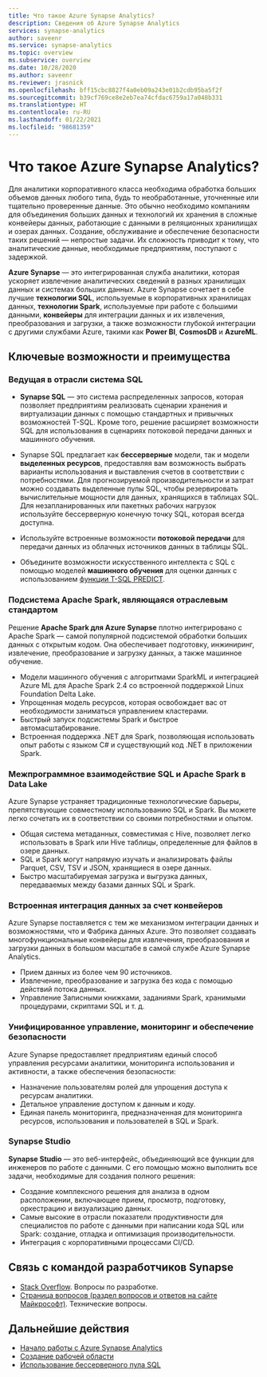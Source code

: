 ```yaml
---
title: Что такое Azure Synapse Analytics?
description: Сведения об Azure Synapse Analytics
services: synapse-analytics
author: saveenr
ms.service: synapse-analytics
ms.topic: overview
ms.subservice: overview
ms.date: 10/28/2020
ms.author: saveenr
ms.reviewer: jrasnick
ms.openlocfilehash: bff15cbc8827f4a0eb09a243e01b2cdb95ba5f2f
ms.sourcegitcommit: b39cf769ce8e2eb7ea74cfdac6759a17a048b331
ms.translationtype: HT
ms.contentlocale: ru-RU
ms.lasthandoff: 01/22/2021
ms.locfileid: "98681359"
---
```

# <a name="what-is-azure-synapse-analytics"></a>Что такое Azure Synapse Analytics?

Для аналитики корпоративного класса необходима обработка больших объемов данных любого типа, будь то необработанные, уточненные или тщательно проверенные данные. Это обычно необходимо компаниям для объединения больших данных и технологий их хранения в сложные конвейеры данных, работающие с данными в реляционных хранилищах и озерах данных. Создание, обслуживание и обеспечение безопасности таких решений — непростые задачи. Их сложность приводит к тому, что аналитические данные, необходимые предприятиям, поступают с задержкой.

**Azure Synapse** — это интегрированная служба аналитики, которая ускоряет извлечение аналитических сведений в разных хранилищах данных и системах больших данных. Azure Synapse сочетает в себе лучшие **технологии SQL**, используемые в корпоративных хранилищах данных, **технологии Spark**, используемые при работе с большими данными, **конвейеры** для интеграции данных и их извлечения, преобразования и загрузки, а также возможности глубокой интеграции с другими службами Azure, такими как **Power BI**, **CosmosDB** и **AzureML**.

## <a name="key-features--benefits"></a>Ключевые возможности и преимущества

### <a name="industry-leading-sql"></a>Ведущая в отрасли система SQL

* **Synapse SQL** — это система распределенных запросов, которая позволяет предприятиям реализовать сценарии хранения и виртуализации данных с помощью стандартных и привычных возможностей T-SQL. Кроме того, решение расширяет возможности SQL для использования в сценариях потоковой передачи данных и машинного обучения.

* Synapse SQL предлагает как **бессерверные** модели, так и модели **выделенных ресурсов**, предоставляя вам возможность выбрать варианты использования и выставления счетов в соответствии с потребностями. Для прогнозируемой производительности и затрат можно создавать выделенные пулы SQL, чтобы резервировать вычислительные мощности для данных, хранящихся в таблицах SQL. Для незапланированных или пакетных рабочих нагрузок используйте бессерверную конечную точку SQL, которая всегда доступна.
* Используйте встроенные возможности **потоковой передачи** для передачи данных из облачных источников данных в таблицы SQL.
* Объедините возможности искусственного интеллекта с SQL с помощью моделей **машинного обучения** для оценки данных с использованием [функции T-SQL PREDICT](/sql/t-sql/queries/predict-transact-sql?view=azure-sqldw-latest&preserve-view=true).

### <a name="industry-standard-apache-spark"></a>Подсистема Apache Spark, являющаяся отраслевым стандартом

Решение **Apache Spark для Azure Synapse** плотно интегрировано с Apache Spark — самой популярной подсистемой обработки больших данных с открытым кодом. Она обеспечивает подготовку, инжиниринг, извлечение, преобразование и загрузку данных, а также машинное обучение.

* Модели машинного обучения с алгоритмами SparkML и интеграцией Azure ML для Apache Spark 2.4 со встроенной поддержкой Linux Foundation Delta Lake.
* Упрощенная модель ресурсов, которая освобождает вас от необходимости заниматься управлением кластерами.
* Быстрый запуск подсистемы Spark и быстрое автомасштабирование.
* Встроенная поддержка .NET для Spark, позволяющая использовать опыт работы с языком C# и существующий код .NET в приложении Spark.

### <a name="interop-of-sql-and-apache-spark-on-your-data-lake"></a>Межпрограммное взаимодействие SQL и Apache Spark в Data Lake

Azure Synapse устраняет традиционные технологические барьеры, препятствующие совместному использованию SQL и Spark. Вы можете легко сочетать их в соответствии со своими потребностями и опытом.

* Общая система метаданных, совместимая с Hive, позволяет легко использовать в Spark или Hive таблицы, определенные для файлов в озере данных.
* SQL и Spark могут напрямую изучать и анализировать файлы Parquet, CSV, TSV и JSON, хранящиеся в озере данных.
* Быстро масштабируемая загрузка и выгрузка данных, передаваемых между базами данных SQL и Spark.

### <a name="built-in-data-integration-via-pipelines"></a>Встроенная интеграция данных за счет конвейеров

Azure Synapse поставляется с тем же механизмом интеграции данных и возможностями, что и Фабрика данных Azure. Это позволяет создавать многофункциональные конвейеры для извлечения, преобразования и загрузки данных в большом масштабе в самой службе Azure Synapse Analytics.

* Прием данных из более чем 90 источников.
* Извлечение, преобразование и загрузка без кода с помощью действий потока данных.
* Управление Записными книжками, заданиями Spark, хранимыми процедурами, скриптами SQL и т. д.

### <a name="unified-management-monitoring-and-security"></a>Унифицированное управление, мониторинг и обеспечение безопасности

Azure Synapse предоставляет предприятиям единый способ управления ресурсами аналитики, мониторинга использования и активности, а также обеспечения безопасности:

* Назначение пользователям ролей для упрощения доступа к ресурсам аналитики.
* Детальное управление доступом к данным и коду.
* Единая панель мониторинга, предназначенная для мониторинга ресурсов, использования и пользователей в SQL и Spark.

### <a name="synapse-studio"></a>Synapse Studio

**Synapse Studio** — это веб-интерфейс, объединяющий все функции для инженеров по работе с данными. С его помощью можно выполнить все задачи, необходимые для создания полного решения:

* Создание комплексного решения для анализа в одном расположении, включающее прием, просмотр, подготовку, оркестрацию и визуализацию данных.
* Самые высокие в отрасли показатели продуктивности для специалистов по работе с данными при написании кода SQL или Spark: создание, отладка и оптимизация производительности.
* Интеграция с корпоративными процессами CI/CD.

## <a name="engage-with-the-synapse-engineering-team"></a>Связь с командой разработчиков Synapse

- [Stack Overflow](https://stackoverflow.com/questions/tagged/azure-synapse). Вопросы по разработке.
- [Страница вопросов (раздел вопросов и ответов на сайте Майкрософт)](/answers/topics/azure-synapse-analytics.html). Технические вопросы.

## <a name="next-steps"></a>Дальнейшие действия

* [Начало работы с Azure Synapse Analytics](get-started.md)
* [Создание рабочей области](quickstart-create-workspace.md)
* [Использование бессерверного пула SQL](quickstart-sql-on-demand.md)